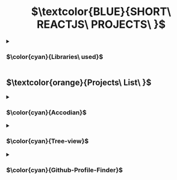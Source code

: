 <h1 align="center"> $\textcolor{BLUE}{SHORT\ REACTJS\ PROJECTS\ }$
</h1>
<details>
<summary>

### $\color{cyan}{Libraries\ used}$

 </summary>

- $\color{lightgreen}{React\ Icons}$

> `npm install react-icons --save`

> `npm i react-router-dom`

> `npm i react-dom`

> `npm i axios`

- Using dummy data

`https://dummyjson.com/` API
  

</details>




## $\textcolor{orange}{Projects\ List\ }$


<details>
<summary>

### $\color{cyan}{Accodian}$


 </summary>

 Upon selection of the content colapses and clicking back will close the colapseable content.

- $\color{lightgreen}{Multi\ Seletion}$ -   will allow user to view multiple content.

- $\color{lightgreen}{Single\ Seletion}$ -   will allow user to view one content at a time.


</details>


<details>
<summary>

### $\color{cyan}{Tree-view}$

 </summary>

 Side bar navigation drop down nested chld option view.

- $\color{lightgreen}{Click\ ▾}$ -   View nested child for more options to select.

- $\color{lightgreen}{Click\ ▴}$ -   Close nested options.



</details>



<details>
<summary>

### $\color{cyan}{Github-Profile-Finder}$


 </summary>

 Search for github profile.

- $\color{lightgreen}{Input\ name}$ -  Summary of of profile display and not found will be displayed when there is no profile.


</details>



